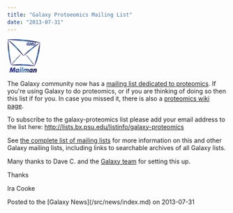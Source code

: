 ```yaml
---
title: "Galaxy Protoeomics Mailing List"
date: "2013-07-31"
---
```


<div class='right'><a href='http://proteomics.list.galaxyproject.org/'><img src="/src/images/logos/MailmanLogoSmall.png" alt="Galaxy Proteomics Mailing List"  /></a></div>

The Galaxy community now has a [mailing list dedicated to proteomics](http://proteomics.list.galaxyproject.org/).  If you're using Galaxy to do proteomics, or if you are thinking of doing so then this list if for you.  In case you missed it, there is also a [proteomics wiki page](/src/proteomics/index.md). 

To subscribe to the galaxy-proteomics list please add your email address to the list here:
 http://lists.bx.psu.edu/listinfo/galaxy-proteomics

See [the complete list of mailing lists](/src/mailing-lists/index.md) for more information on this and other Galaxy mailing lists, including links to searchable archives of all Galaxy lists.

Many thanks to Dave C. and the [Galaxy team](/src/galaxy-team/index.md) for setting this up.

Thanks

Ira Cooke

<div class='newsItemFooter'>Posted to the [Galaxy News](/src/news/index.md) on 2013-07-31</div>

